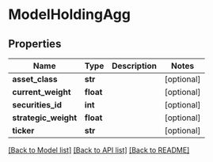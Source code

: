 # ModelHoldingAgg

## Properties
Name | Type | Description | Notes
------------ | ------------- | ------------- | -------------
**asset_class** | **str** |  | [optional] 
**current_weight** | **float** |  | [optional] 
**securities_id** | **int** |  | [optional] 
**strategic_weight** | **float** |  | [optional] 
**ticker** | **str** |  | [optional] 

[[Back to Model list]](../README.md#documentation-for-models) [[Back to API list]](../README.md#documentation-for-api-endpoints) [[Back to README]](../README.md)


